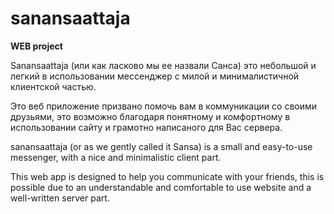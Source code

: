 # sanansaattaja
**WEB project**

Sanansaattaja (или как ласково мы ее назвали Санса) это небольшой и легкий в использовании мессенджер c милой и минималистичной клиентской частью.

Это веб приложение призвано помочь вам в коммуникации со своими друзьями, это возможно благодаря понятному и комфортному в использовании сайту и грамотно написаного для Вас сервера.

sanansaattaja (or as we gently called it Sansa) is a small and easy-to-use messenger, with a nice and minimalistic client part.

This web app is designed to help you communicate with your friends, this is possible due to an understandable and comfortable to use website and a well-written server part.
